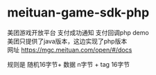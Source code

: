 # meituan-game-sdk-php

美团游戏开放平台 支付成功通知 支付回调php demo  
美团只提供了java版本，这边实现了php版本  
网址 https://mgc.meituan.com/open/#/docs

规则是 随机16字节+ 数据 n字节 + tag 16字节
